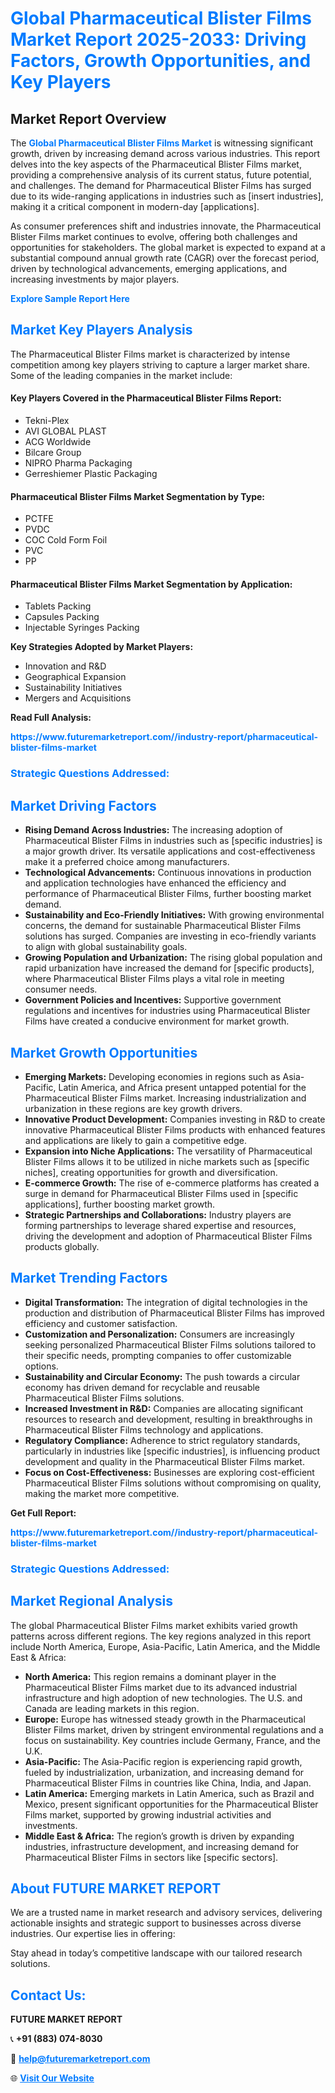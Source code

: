 <h1 style="color: #007BFF;">Global Pharmaceutical Blister Films Market Report 2025-2033: Driving Factors, Growth Opportunities, and Key Players</h1>

<section id="overview">
<h2>Market Report Overview</h2>
<p>The <a href="https://www.futuremarketreport.com//industry-report/pharmaceutical-blister-films-market" style="color: #007BFF; text-decoration: none;"><strong>Global Pharmaceutical Blister Films Market</strong></a> is witnessing significant growth, driven by increasing demand across various industries. This report delves into the key aspects of the Pharmaceutical Blister Films market, providing a comprehensive analysis of its current status, future potential, and challenges. The demand for Pharmaceutical Blister Films has surged due to its wide-ranging applications in industries such as [insert industries], making it a critical component in modern-day [applications].</p>
<p>As consumer preferences shift and industries innovate, the Pharmaceutical Blister Films market continues to evolve, offering both challenges and opportunities for stakeholders. The global market is expected to expand at a substantial compound annual growth rate (CAGR) over the forecast period, driven by technological advancements, emerging applications, and increasing investments by major players.</p>
</section>

<section id="overview">
<p><a href="https://www.futuremarketreport.com//request-sample/reportId=57313" style="color: #007BFF; text-decoration: none;"><strong>Explore Sample Report Here</strong></a></p>
</section>

<section id="key-players">
<h2 style="color: #007BFF;">Market Key Players Analysis</h2>
<p>The Pharmaceutical Blister Films market is characterized by intense competition among key players striving to capture a larger market share. Some of the leading companies in the market include:</p>
<h4>Key Players Covered in the Pharmaceutical Blister Films Report:</h4>
<ul><li>Tekni-Plex</li><li>AVI GLOBAL PLAST</li><li>ACG Worldwide</li><li>Bilcare Group</li><li>NIPRO Pharma Packaging</li><li>Gerreshiemer Plastic Packaging</li></ul>
<h4>Pharmaceutical Blister Films Market Segmentation by Type:</h4>
<ul><li>PCTFE</li><li>PVDC</li><li>COC Cold Form Foil</li><li>PVC</li><li>PP</li></ul>

<h4>Pharmaceutical Blister Films Market Segmentation by Application:</h4>
<ul><li>Tablets Packing</li><li>Capsules Packing</li><li>Injectable Syringes Packing</li></ul>
<p><strong>Key Strategies Adopted by Market Players:</strong></p>
<ul>
<li>Innovation and R&D</li>
<li>Geographical Expansion</li>
<li>Sustainability Initiatives</li>
<li>Mergers and Acquisitions</li>
</ul>
</section>

<section>
<p><strong>Read Full Analysis: </strong></p><a href="https://www.futuremarketreport.com//industry-report/pharmaceutical-blister-films-market" style="color: #007BFF; text-decoration: none;"><strong>https://www.futuremarketreport.com//industry-report/pharmaceutical-blister-films-market</strong></a>
<h3 style="color: #007BFF;">Strategic Questions Addressed:</h3>
</section>

<section id="driving-factors">
<h2 style="color: #007BFF;">Market Driving Factors</h2>
<ul>
<li><strong>Rising Demand Across Industries:</strong> The increasing adoption of Pharmaceutical Blister Films in industries such as [specific industries] is a major growth driver. Its versatile applications and cost-effectiveness make it a preferred choice among manufacturers.</li>
<li><strong>Technological Advancements:</strong> Continuous innovations in production and application technologies have enhanced the efficiency and performance of Pharmaceutical Blister Films, further boosting market demand.</li>
<li><strong>Sustainability and Eco-Friendly Initiatives:</strong> With growing environmental concerns, the demand for sustainable Pharmaceutical Blister Films solutions has surged. Companies are investing in eco-friendly variants to align with global sustainability goals.</li>
<li><strong>Growing Population and Urbanization:</strong> The rising global population and rapid urbanization have increased the demand for [specific products], where Pharmaceutical Blister Films plays a vital role in meeting consumer needs.</li>
<li><strong>Government Policies and Incentives:</strong> Supportive government regulations and incentives for industries using Pharmaceutical Blister Films have created a conducive environment for market growth.</li>
</ul>
</section>

<section id="growth-opportunities">
<h2 style="color: #007BFF;">Market Growth Opportunities</h2>
<ul>
<li><strong>Emerging Markets:</strong> Developing economies in regions such as Asia-Pacific, Latin America, and Africa present untapped potential for the Pharmaceutical Blister Films market. Increasing industrialization and urbanization in these regions are key growth drivers.</li>
<li><strong>Innovative Product Development:</strong> Companies investing in R&D to create innovative Pharmaceutical Blister Films products with enhanced features and applications are likely to gain a competitive edge.</li>
<li><strong>Expansion into Niche Applications:</strong> The versatility of Pharmaceutical Blister Films allows it to be utilized in niche markets such as [specific niches], creating opportunities for growth and diversification.</li>
<li><strong>E-commerce Growth:</strong> The rise of e-commerce platforms has created a surge in demand for Pharmaceutical Blister Films used in [specific applications], further boosting market growth.</li>
<li><strong>Strategic Partnerships and Collaborations:</strong> Industry players are forming partnerships to leverage shared expertise and resources, driving the development and adoption of Pharmaceutical Blister Films products globally.</li>
</ul>
</section>

<section id="trending-factors">
<h2 style="color: #007BFF;">Market Trending Factors</h2>
<ul>
<li><strong>Digital Transformation:</strong> The integration of digital technologies in the production and distribution of Pharmaceutical Blister Films has improved efficiency and customer satisfaction.</li>
<li><strong>Customization and Personalization:</strong> Consumers are increasingly seeking personalized Pharmaceutical Blister Films solutions tailored to their specific needs, prompting companies to offer customizable options.</li>
<li><strong>Sustainability and Circular Economy:</strong> The push towards a circular economy has driven demand for recyclable and reusable Pharmaceutical Blister Films solutions.</li>
<li><strong>Increased Investment in R&D:</strong> Companies are allocating significant resources to research and development, resulting in breakthroughs in Pharmaceutical Blister Films technology and applications.</li>
<li><strong>Regulatory Compliance:</strong> Adherence to strict regulatory standards, particularly in industries like [specific industries], is influencing product development and quality in the Pharmaceutical Blister Films market.</li>
<li><strong>Focus on Cost-Effectiveness:</strong> Businesses are exploring cost-efficient Pharmaceutical Blister Films solutions without compromising on quality, making the market more competitive.</li>
</ul>
</section>

<section>
<p><strong>Get Full Report: </strong></p><a href="https://www.futuremarketreport.com//industry-report/pharmaceutical-blister-films-market" style="color: #007BFF; text-decoration: none;"><strong>https://www.futuremarketreport.com//industry-report/pharmaceutical-blister-films-market</strong></a>
<h3 style="color: #007BFF;">Strategic Questions Addressed:</h3>
</section>


<section id="regional-analysis">
<h2 style="color: #007BFF;">Market Regional Analysis</h2>
<p>The global Pharmaceutical Blister Films market exhibits varied growth patterns across different regions. The key regions analyzed in this report include North America, Europe, Asia-Pacific, Latin America, and the Middle East & Africa:</p>
<ul>
<li><strong>North America:</strong> This region remains a dominant player in the Pharmaceutical Blister Films market due to its advanced industrial infrastructure and high adoption of new technologies. The U.S. and Canada are leading markets in this region.</li>
<li><strong>Europe:</strong> Europe has witnessed steady growth in the Pharmaceutical Blister Films market, driven by stringent environmental regulations and a focus on sustainability. Key countries include Germany, France, and the U.K.</li>
<li><strong>Asia-Pacific:</strong> The Asia-Pacific region is experiencing rapid growth, fueled by industrialization, urbanization, and increasing demand for Pharmaceutical Blister Films in countries like China, India, and Japan.</li>
<li><strong>Latin America:</strong> Emerging markets in Latin America, such as Brazil and Mexico, present significant opportunities for the Pharmaceutical Blister Films market, supported by growing industrial activities and investments.</li>
<li><strong>Middle East & Africa:</strong> The region’s growth is driven by expanding industries, infrastructure development, and increasing demand for Pharmaceutical Blister Films in sectors like [specific sectors].</li>
</ul>
</section>

<footer>
<h2 style="color: #007BFF;">About FUTURE MARKET REPORT</h2>
<p>We are a trusted name in market research and advisory services, delivering actionable insights and strategic support to businesses across diverse industries. Our expertise lies in offering:</p>

<p>Stay ahead in today’s competitive landscape with our tailored research solutions.</p>

<h2 style="color: #007BFF;">Contact Us:</h2>
<p><strong>FUTURE MARKET REPORT</strong></p>
<p>📞 <strong>+91 (883) 074-8030</strong></p>
<p>📧 <strong><a href="mailto:help@futuremarketreport.com" style="color: #007BFF;">help@futuremarketreport.com</a></strong></p>
<p>🌐 <strong><a href="https://www.futuremarketreport.com/" style="color: #007BFF;">Visit Our Website</a></strong></p>
</footer>